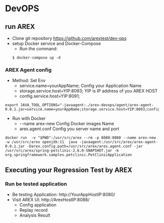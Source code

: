 # DevOPS

## run AREX

- Clone git repository https://github.com/arextest/dev-ops
- setup Docker service and Docker-Compose
  - Run the command:
  ```
  $ docker-compose up -d
  ```

### AREX Agent config

- Method: Set Env
  - service.name=yourAppName; Config your Application Name
  - storage.service.host=YIP:8093; YIP is IP address of you AREX HOST
  - config.service.host=YIP:8091;

```
export JAVA_TOOL_OPTIONS="-javaagent:./arex-devops/agent/arex-agent-0.0.1.jar=service.name=yourAppName;storage.service.host=YIP:8093;config.service.host=YIP:8091"
```

- Run with Docker
  - --name arex-new Config Docker images Name
  - arex.agent.conf Config you server name and port

```
docker run  -v "$PWD":/usr/src/arex --rm -p 8080:8080 --name arex-new   -w /usr/src/arex openjdk:11  java -javaagent:/usr/src/arex/arex-agent-0.0.1.jar -Darex.config.path=/usr/src/arex/arex.agent.conf -jar /usr/src/arex/spring-petclinic-2.6.0-SNAPSHOT.jar -m org.springframework.samples.petclinic.PetClinicApplication
```

## Executing your Regression Test by AREX

### Run be tested application

- Be testing Application: http://YourAppHostIP:8080/
- Visit AREX UI: http://ArexHostIP:8088/
  - Config application
  - Replay record
  - Analysis Result
